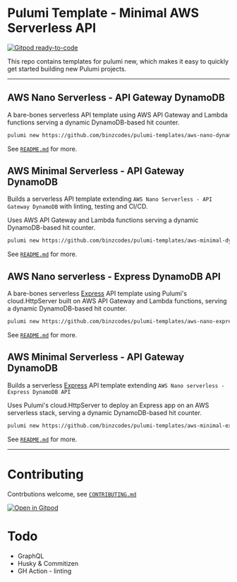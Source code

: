# Pulumi Template - Minimal AWS Serverless API

[![Gitpod ready-to-code](https://img.shields.io/badge/Gitpod-ready--to--code-908a85?logo=gitpod)](https://gitpod.io/#https://github.com/binzcodes/pulumi-templates)

This repo contains templates for pulumi new, which makes it easy to quickly get started building new Pulumi projects.

---

## AWS Nano Serverless - API Gateway DynamoDB

A bare-bones serverless API template using AWS API Gateway and Lambda functions serving a dynamic DynamoDB-based hit counter.

```bash
pulumi new https://github.com/binzcodes/pulumi-templates/aws-nano-dynamo-api-gateway
```

See [`README.md`](aws-nano-dynamo-api-gateway/README.md) for more.

## AWS Minimal Serverless - API Gateway DynamoDB

Builds a serverless API template extending `AWS Nano Serverless - API Gateway DynamoDB` with linting, testing and CI/CD.

Uses AWS API Gateway and Lambda functions serving a dynamic DynamoDB-based hit counter.

```bash
pulumi new https://github.com/binzcodes/pulumi-templates/aws-minimal-dynamo-api-gateway
```

See [`README.md`](aws-minimal-dynamo-api-gateway/README.md) for more.

## AWS Nano serverless - Express DynamoDB API

A bare-bones serverless [Express](https://expressjs.com/) API template using Pulumi's cloud.HttpServer built on AWS API Gateway and Lambda functions, serving a dynamic DynamoDB-based hit counter.

```bash
pulumi new https://github.com/binzcodes/pulumi-templates/aws-nano-express-dynamo-api
```

See [`README.md`](aws-nano-express-dynamo-api/README.md) for more.

## AWS Minimal Serverless - API Gateway DynamoDB

Builds a serverless [Express](https://expressjs.com/) API template extending `AWS Nano serverless - Express DynamoDB API`

Uses Pulumi's cloud.HttpServer to deploy an Express app on an AWS serverless stack, serving a dynamic DynamoDB-based hit counter.

```bash
pulumi new https://github.com/binzcodes/pulumi-templates/aws-minimal-express-dynamo-api
```

See [`README.md`](aws-minimal-express-dynamo-api/README.md) for more.

---

# Contributing

Contrbutions welcome, see [`CONTRIBUTING.md`](CONTRIBUTING.md)

[![Open in Gitpod](https://gitpod.io/button/open-in-gitpod.svg)](https://gitpod.io/#https://github.com/binzcodes/pulumi-templates)

# Todo

- GraphQL
- Husky & Commitizen
- GH Action - linting
